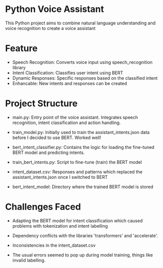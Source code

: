# Python Voice Assistant
This Python project aims to combine natural language understanding and voice recognition to create a voice assistant

# Feature
- Speech Recognition: Converts voice input using speech_recognition library
- Intent Classification: Classifies user intent using BERT
- Dynamic Responses: Specific responses based on the classified intent
- Enhancable: New intents and responses can be created

# Project Structure
- main.py: Entry point of the voice assistant. Integrates speech recognition, intent classification and action handling.

- train_model.py: Initially used to train the assistant_intents.json data before I decided to use BERT. Worked well!

- bert_intent_classifier.py: Contains the logic for loading the fine-tuned BERT model and predicting intents.

- train_bert_intents.py: Script to fine-tune (train) the BERT model

- intent_dataset.csv: Responses and patterns which replaced the assistant_intents.json once I switched to BERT

- bert_intent_model: Directory where the trained BERT model is stored

# Challenges Faced
- Adapting the BERT model for intent classification which caused problems with tokenization and intent labelling

- Dependency conflicts with the libraries 'transformers' and 'accelerate'.

- Inconsistencies in the intent_dataset.csv

- The usual errors seemed to pop up during model training, things like invalid labelling.
